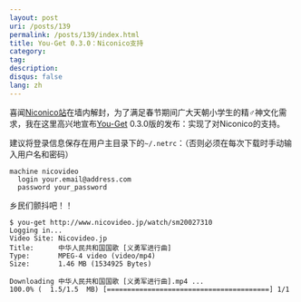 ```yaml
---
layout: post
uri: /posts/139
permalink: /posts/139/index.html
title: You-Get 0.3.0：Niconico支持
category:
tag:
description:
disqus: false
lang: zh
---
```

<script>lock()</script>

喜闻[Niconico站](http://www.nicovideo.jp/)在墙内解封，为了满足春节期间广大天朝小学生的精♂神文化需求，我在这里高兴地宣布[You-Get](https://github.com/soimort/you-get) 0.3.0版的发布：实现了对Niconico的支持。

建议将登录信息保存在用户主目录下的`~/.netrc`：（否则必须在每次下载时手动输入用户名和密码）

    machine nicovideo
      login your.email@address.com
      password your_password

乡民们颤抖吧！！

```
$ you-get http://www.nicovideo.jp/watch/sm20027310
Logging in...
Video Site: Nicovideo.jp
Title:      中华人民共和国国歌 [义勇军进行曲]
Type:       MPEG-4 video (video/mp4)
Size:       1.46 MB (1534925 Bytes)

Downloading 中华人民共和国国歌 [义勇军进行曲].mp4 ...
100.0% (  1.5/1.5  MB) [========================================] 1/1
```

